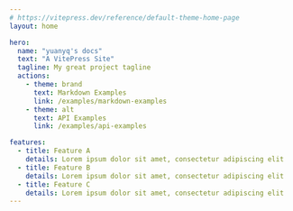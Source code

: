 ```yaml
---
# https://vitepress.dev/reference/default-theme-home-page
layout: home

hero:
  name: "yuanyq's docs"
  text: "A VitePress Site"
  tagline: My great project tagline
  actions:
    - theme: brand
      text: Markdown Examples
      link: /examples/markdown-examples
    - theme: alt
      text: API Examples
      link: /examples/api-examples

features:
  - title: Feature A
    details: Lorem ipsum dolor sit amet, consectetur adipiscing elit
  - title: Feature B
    details: Lorem ipsum dolor sit amet, consectetur adipiscing elit
  - title: Feature C
    details: Lorem ipsum dolor sit amet, consectetur adipiscing elit
---
```


